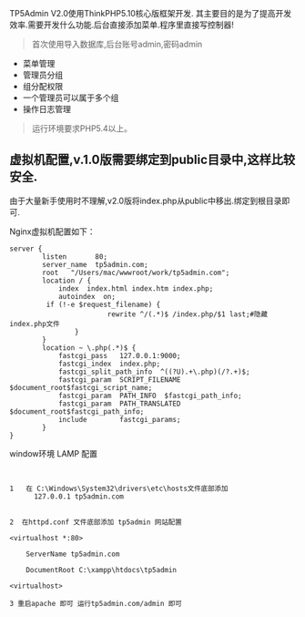 TP5Admin V2.0使用ThinkPHP5.10核心版框架开发.
其主要目的是为了提高开发效率.需要开发什么功能.后台直接添加菜单.程序里直接写控制器!
> 首次使用导入数据库,后台账号admin,密码admin
 + 菜单管理
 + 管理员分组
 + 组分配权限
 + 一个管理员可以属于多个组
 + 操作日志管理
> 运行环境要求PHP5.4以上。


## 虚拟机配置,v.1.0版需要绑定到public目录中,这样比较安全.
由于大量新手使用时不理解,v2.0版将index.php从public中移出.绑定到根目录即可.

Nginx虚拟机配置如下：

~~~
server {
        listen       80; 
        server_name  tp5admin.com;
        root   "/Users/mac/wwwroot/work/tp5admin.com";
        location / { 
            index  index.html index.htm index.php;
            autoindex  on; 
         if (!-e $request_filename) {
                        rewrite ^/(.*)$ /index.php/$1 last;#隐藏index.php文件
                }   
        }   
        location ~ \.php(.*)$ {
            fastcgi_pass   127.0.0.1:9000;
            fastcgi_index  index.php;
            fastcgi_split_path_info  ^((?U).+\.php)(/?.+)$;
            fastcgi_param  SCRIPT_FILENAME  $document_root$fastcgi_script_name;
            fastcgi_param  PATH_INFO  $fastcgi_path_info;
            fastcgi_param  PATH_TRANSLATED  $document_root$fastcgi_path_info;
            include        fastcgi_params;
        }   
}
~~~


window环境 LAMP 配置
~~~


1   在 C:\Windows\System32\drivers\etc\hosts文件底部添加
      127.0.0.1 tp5admin.com


2  在httpd.conf 文件底部添加 tp5admin 网站配置

<virtualhost *:80>

    ServerName tp5admin.com

    DocumentRoot C:\xampp\htdocs\tp5admin

<virtualhost>

3 重启apache 即可 运行tp5admin.com/admin 即可

